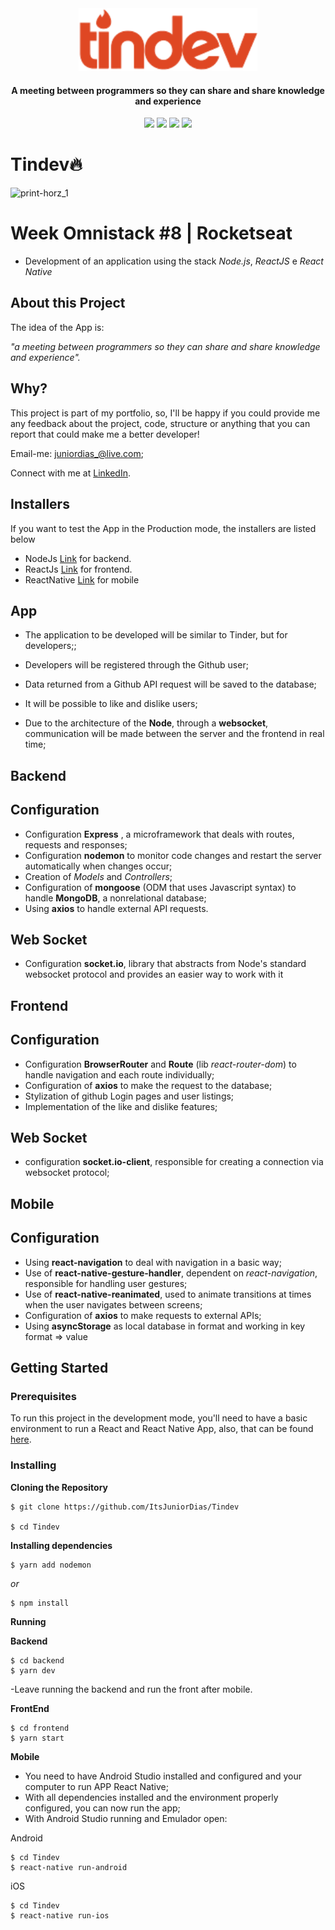 <div align="center">
  <img src="./frontend/src/assets/logo.svg" height="100px" alt="Be the hero"/>
</div>

<div align="center">

  #### A meeting between programmers so they can share and share knowledge and experience


  ![](https://img.shields.io/badge/author-Junior%20Dias-brightgreen)
  ![](https://img.shields.io/badge/Back--End-NodeJS-brightgreen)
  ![](https://img.shields.io/badge/Front--End-ReactJS-brightgreen)
  ![](https://img.shields.io/badge/Mobile-React%20Native-brightgreen)
</div> 

# Tindev🔥
![print-horz_1](https://user-images.githubusercontent.com/50254416/65558895-d0f89900-df0e-11e9-9971-e71d585cfe42.png)
# Week Omnistack #8 | Rocketseat
 - Development of an application using the stack *Node.js*, *ReactJS* e *React Native*
 
 ## About this Project

The idea of the App is:

_"a meeting between programmers so they can share and share knowledge and experience"._
 
## Why?
This project is part of my portfolio, so, I'll be happy if you could provide me any feedback about the project, code, structure or anything that you can report that could make me a better developer!

Email-me: juniordias_@live.com;

Connect with me at [LinkedIn](https://www.linkedin.com/in/alexandre-junior-236894190/).

## Installers
If you want to test the App in the Production mode, the installers are listed below
- NodeJs [Link](https://nodejs.org/en/download/) for backend.
- ReactJs [Link](https://reactjs.org/docs/getting-started.html) for frontend.
- ReactNative [Link](https://facebook.github.io/react-native/docs/getting-started) for mobile


## App
 - The application to be developed will be similar to Tinder, but for developers;;
 - Developers will be registered through the Github user;
 - Data returned from a Github API request will be saved to the database;
 - It will be possible to like and dislike users;

 - Due to the architecture of the **Node**, through a **websocket**, communication will be made between the server and the frontend in real time;
 
## Backend

## Configuration

  - Configuration **Express** , a microframework that deals with routes, requests and responses;
- Configuration **nodemon** to monitor code changes and restart the server automatically when changes occur;
- Creation of *Models* and *Controllers*;
- Configuration of **mongoose** (ODM that uses Javascript syntax) to handle **MongoDB**, a nonrelational database;
- Using **axios** to handle external API requests.

## Web Socket
  - Configuration **socket.io**, library that abstracts from Node's standard websocket protocol and provides an easier way to work with it
  
  ## Frontend

## Configuration
  - Configuration **BrowserRouter** and **Route** (lib *react-router-dom*) to handle navigation and each route individually;
  - Configuration of **axios** to make the request to the database;
  - Stylization of github Login pages and user listings;
  - Implementation of the like and dislike features;

## Web Socket
  - configuration **socket.io-client**, responsible for creating a connection via websocket protocol;
  
  ## Mobile
  
  ## Configuration
  
- Using **react-navigation** to deal with navigation in a basic way;
- Use of **react-native-gesture-handler**, dependent on *react-navigation*, responsible for handling user gestures;
- Use of **react-native-reanimated**, used to animate transitions at times when the user navigates between screens;
- Configuration of **axios** to make requests to external APIs;
- Using **asyncStorage** as local database in format and working in key format => value

## Getting Started

### Prerequisites

To run this project in the development mode, you'll need to have a basic environment to run a React and React Native App, also,  that can be found [here](https://facebook.github.io/react-native/docs/getting-started).

### Installing

**Cloning the Repository**

```
$ git clone https://github.com/ItsJuniorDias/Tindev

$ cd Tindev
```

**Installing dependencies**

```
$ yarn add nodemon
```

_or_

```
$ npm install
```
**Running**

**Backend**

```
$ cd backend
$ yarn dev
```
-Leave running the backend and run the front after mobile.

**FrontEnd**

```
$ cd frontend
$ yarn start
```

**Mobile**
- You need to have Android Studio installed and configured and your computer to run APP React Native;
- With all dependencies installed and the environment properly configured, you can now run the app;
- With Android Studio running and Emulador open:

Android

```
$ cd Tindev
$ react-native run-android
```

iOS

```
$ cd Tindev
$ react-native run-ios
```





